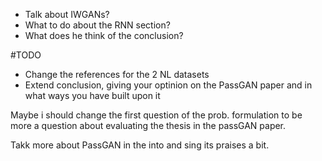 * Talk about IWGANs?
* What to do about the RNN section?
* What does he think of the conclusion?


#TODO
- Change the references for the 2 NL datasets
- Extend conclusion, giving your optinion on the PassGAN paper and in what ways you have built upon it

Maybe i should change the first question of the prob. formulation to be more a question about evaluating the thesis in the passGAN paper.

Takk more about PassGAN in the into and sing its praises a bit.

